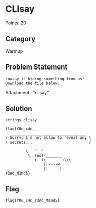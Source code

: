# CLIsay
Points: 20
## Category
Warmup
## Problem Statement
```
cowsay is hiding something from us!
Download the file below.
```
Attachment : "clisay"
## Solution
`strings clisay`
```
flag{Y0u_c4n_
  __________________________________
/ Sorry, I'm not allow to reveal any \
\ secrets...                         /
  ----------------------------------
         \   ^__^
          \  (oo)\_______
             (__)\       )\/\
                 ||----w |
                 ||     ||
r3Ad_M1nd5}
```

## Flag
```
flag{Y0u_c4n_r3Ad_M1nd5}
```
